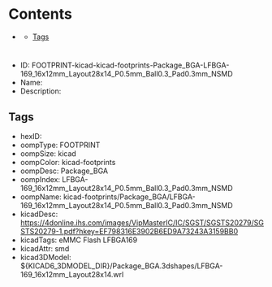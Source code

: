 



Contents
========

* [](#)
	* [Tags](#tags)

# 

- ID: FOOTPRINT-kicad-kicad-footprints-Package_BGA-LFBGA-169_16x12mm_Layout28x14_P0.5mm_Ball0.3_Pad0.3mm_NSMD
- Name: 
- Description: 

## Tags

- hexID: 
- oompType: FOOTPRINT
- oompSize: kicad
- oompColor: kicad-footprints
- oompDesc: Package_BGA
- oompIndex: LFBGA-169_16x12mm_Layout28x14_P0.5mm_Ball0.3_Pad0.3mm_NSMD
- oompName: kicad-footprints/Package_BGA/LFBGA-169_16x12mm_Layout28x14_P0.5mm_Ball0.3_Pad0.3mm_NSMD
- kicadDesc: https://4donline.ihs.com/images/VipMasterIC/IC/SGST/SGSTS20279/SGSTS20279-1.pdf?hkey=EF798316E3902B6ED9A73243A3159BB0
- kicadTags: eMMC Flash LFBGA169
- kicadAttr: smd
- kicad3DModel: ${KICAD6_3DMODEL_DIR}/Package_BGA.3dshapes/LFBGA-169_16x12mm_Layout28x14.wrl
